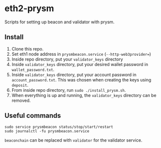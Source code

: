 # eth2-prysm
Scripts for setting up beacon and validator with prysm.

## Install
1. Clone this repo.
2. Set eth1 node address in `prysmbeacon.service` (`--http-web3provider=`)
2. Inside repo directory, put your `validator_keys` directory
3. Inside `validator_keys` directory, put your desired wallet password in `wallet_password.txt`.
4. Inside `validator_keys` directory, put your account password in `account_password.txt`. This was chosen when creating the keys using `deposit`.
5. From inside repo directory, run `sudo ./install_prysm.sh`.
6. When everything is up and running, the `validator_keys` directory can be removed.

## Useful commands
`sudo service prysmbeacon status/stop/start/restart`  
`sudo journalctl -fu prysmbeacon.service`

`beaconchain` can be replaced with `validator` for the validator service.  
